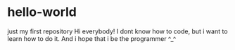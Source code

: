 # hello-world
just my first repository
Hi everybody! I dont know how to code, but i want to learn how to do it. And i hope that i be the programmer ^_^
